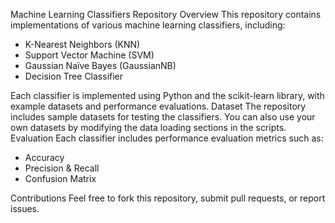 Machine Learning Classifiers Repository
Overview
This repository contains implementations of various machine learning classifiers, including:
- K-Nearest Neighbors (KNN)
- Support Vector Machine (SVM)
- Gaussian Naïve Bayes (GaussianNB)
- Decision Tree Classifier

Each classifier is implemented using Python and the scikit-learn library, with example datasets and performance evaluations.
Dataset
The repository includes sample datasets for testing the classifiers. You can also use your own datasets by modifying the data loading sections in the scripts.
Evaluation
Each classifier includes performance evaluation metrics such as:
- Accuracy
- Precision & Recall
- Confusion Matrix

Contributions
Feel free to fork this repository, submit pull requests, or report issues.
